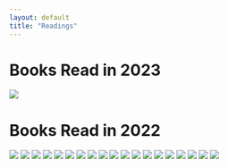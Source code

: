 ```yaml
---
layout: default
title: "Readings"
---
```


# Books Read in 2023
![](https://subirvarma.github.io/GeneralCognitics/images/EAM.png) 

# Books Read in 2022

![](https://subirvarma.github.io/GeneralCognitics/images/IMG_8787.jpg) 
![](https://subirvarma.github.io/GeneralCognitics/images/IMG_8788.jpg) 
![](https://subirvarma.github.io/GeneralCognitics/images/IMG_8789.jpg) 
![](https://subirvarma.github.io/GeneralCognitics/images/IMG_8790.jpg) 
![](https://subirvarma.github.io/GeneralCognitics/images/IMG_8791.jpg) 
![](https://subirvarma.github.io/GeneralCognitics/images/IMG_8792.jpg) 
![](https://subirvarma.github.io/GeneralCognitics/images/IMG_8793.jpg) 
![](https://subirvarma.github.io/GeneralCognitics/images/IMG_8794.jpg) 
![](https://subirvarma.github.io/GeneralCognitics/images/IMG_8795.jpg) 
![](https://subirvarma.github.io/GeneralCognitics/images/IMG_8796.jpg) 
![](https://subirvarma.github.io/GeneralCognitics/images/IMG_8797.jpg) 
![](https://subirvarma.github.io/GeneralCognitics/images/IMG_8798.jpg) 
![](https://subirvarma.github.io/GeneralCognitics/images/IMG_8799.jpg) 
![](https://subirvarma.github.io/GeneralCognitics/images/book1.png) 
![](https://subirvarma.github.io/GeneralCognitics/images/book2.png) 
![](https://subirvarma.github.io/GeneralCognitics/images/book3.png) 
![](https://subirvarma.github.io/GeneralCognitics/images/book5.png) 
![](https://subirvarma.github.io/GeneralCognitics/images/NI.png) 
![](https://subirvarma.github.io/GeneralCognitics/images/dc.png) 
